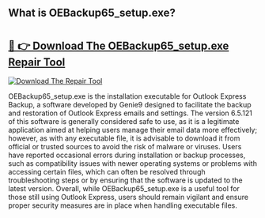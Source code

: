 ## What is OEBackup65_setup.exe? 

# <h2><a href="https://exedetect.com/download.php?OEBackup65_setup.exe">🔗 👉 Download The OEBackup65_setup.exe Repair Tool</a></h2>

[![Download The Repair Tool](https://exedetect.com/download-button.jpg)](https://exedetect.com/download.php?OEBackup65_setup.exe)

OEBackup65_setup.exe is the installation executable for Outlook Express Backup, a software developed by Genie9 designed to facilitate the backup and restoration of Outlook Express emails and settings. The version 6.5.121 of this software is generally considered safe to use, as it is a legitimate application aimed at helping users manage their email data more effectively; however, as with any executable file, it is advisable to download it from official or trusted sources to avoid the risk of malware or viruses. Users have reported occasional errors during installation or backup processes, such as compatibility issues with newer operating systems or problems with accessing certain files, which can often be resolved through troubleshooting steps or by ensuring that the software is updated to the latest version. Overall, while OEBackup65_setup.exe is a useful tool for those still using Outlook Express, users should remain vigilant and ensure proper security measures are in place when handling executable files.